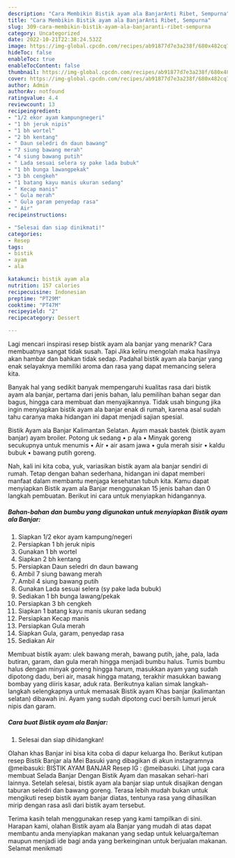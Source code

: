 ```yaml
---
description: "Cara Membikin Bistik ayam ala BanjarAnti Ribet, Sempurna"
title: "Cara Membikin Bistik ayam ala BanjarAnti Ribet, Sempurna"
slug: 309-cara-membikin-bistik-ayam-ala-banjaranti-ribet-sempurna
category: Uncategorized
date: 2022-10-21T22:38:24.532Z
image: https://img-global.cpcdn.com/recipes/ab91877d7e3a238f/680x482cq70/bistik-ayam-ala-banjar-foto-resep-utama.jpg
hideToc: false
enableToc: true
enableTocContent: false
thumbnail: https://img-global.cpcdn.com/recipes/ab91877d7e3a238f/680x482cq70/bistik-ayam-ala-banjar-foto-resep-utama.jpg
cover: https://img-global.cpcdn.com/recipes/ab91877d7e3a238f/680x482cq70/bistik-ayam-ala-banjar-foto-resep-utama.jpg
author: Admin
authorAv: notfound
ratingvalue: 4.4
reviewcount: 13
recipeingredient:
- "1/2 ekor ayam kampungnegeri"
- "1 bh jeruk nipis"
- "1 bh wortel"
- "2 bh kentang"
- " Daun seledri dn daun bawang"
- "7 siung bawang merah"
- "4 siung bawang putih"
- " Lada sesuai selera sy pake lada bubuk"
- "1 bh bunga lawangpekak"
- "3 bh cengkeh"
- "1 batang kayu manis ukuran sedang"
- " Kecap manis"
- " Gula merah"
- " Gula garam penyedap rasa"
- " Air"
recipeinstructions:

- "Selesai dan siap dinikmati!"
categories:
- Resep
tags:
- bistik
- ayam
- ala

katakunci: bistik ayam ala 
nutrition: 157 calories
recipecuisine: Indonesian
preptime: "PT29M"
cooktime: "PT47M"
recipeyield: "2"
recipecategory: Dessert

---
```



Lagi mencari inspirasi resep bistik ayam ala banjar yang menarik? Cara membuatnya sangat tidak susah. Tapi Jika keliru mengolah maka hasilnya akan hambar dan bahkan tidak sedap. Padahal bistik ayam ala banjar yang enak selayaknya memiliki aroma dan rasa yang dapat memancing selera kita.


Banyak hal yang sedikit banyak mempengaruhi kualitas rasa dari bistik ayam ala banjar, pertama dari jenis bahan, lalu pemilihan bahan segar dan bagus, hingga cara membuat dan menyajikannya. Tidak usah bingung jika ingin menyiapkan bistik ayam ala banjar enak di rumah, karena asal sudah tahu caranya maka hidangan ini dapat menjadi sajian spesial.

Bistik Ayam ala Banjar Kalimantan Selatan. Ayam masak bastek (bistik ayam banjar) ayam broiler. Potong uk sedang • p ala • Minyak goreng secukupnya untuk menumis • Air • air asam jawa • gula merah sisir • kaldu bubuk • bawang putih goreng.


Nah, kali ini kita coba, yuk, variasikan bistik ayam ala banjar sendiri di rumah. Tetap dengan bahan sederhana, hidangan ini dapat memberi manfaat dalam membantu menjaga kesehatan tubuh kita. Kamu dapat menyiapkan Bistik ayam ala Banjar menggunakan 15 jenis bahan dan 0 langkah pembuatan. Berikut ini cara untuk menyiapkan hidangannya.

<!--inarticleads1-->

##### Bahan-bahan dan bumbu yang digunakan untuk menyiapkan Bistik ayam ala Banjar:

1. Siapkan 1/2 ekor ayam kampung/negeri
1. Persiapkan 1 bh jeruk nipis
1. Gunakan 1 bh wortel
1. Siapkan 2 bh kentang
1. Persiapkan  Daun seledri dn daun bawang
1. Ambil 7 siung bawang merah
1. Ambil 4 siung bawang putih
1. Gunakan  Lada sesuai selera (sy pake lada bubuk)
1. Sediakan 1 bh bunga lawang/pekak
1. Persiapkan 3 bh cengkeh
1. Siapkan 1 batang kayu manis ukuran sedang
1. Persiapkan  Kecap manis
1. Persiapkan  Gula merah
1. Siapkan  Gula, garam, penyedap rasa
1. Sediakan  Air


Membuat bistik ayam: ulek bawang merah, bawang putih, jahe, pala, lada butiran, garam, dan gula merah hingga menjadi bumbu halus. Tumis bumbu halus dengan minyak goreng hingga harum, masukkan ayam yang sudah dipotong dadu, beri air, masak hingga matang, terakhir masukkan bawang bombay yang diiris kasar, aduk rata. Berikutnya kalian simak langkah-langkah selengkapnya untuk memasak Bistik ayam Khas banjar (kalimantan selatan) dibawah ini. Ayam yang sudah dipotong cuci bersih lumuri jeruk nipis dan garam. 

<!--inarticleads2-->

##### Cara buat Bistik ayam ala Banjar:


1. Selesai dan siap dihidangkan!

Olahan khas Banjar ini bisa kita coba di dapur keluarga lho. Berikut kutipan resep Bistik Banjar ala Mei Basuki yang dibagikan di akun instagramnya @meibasuki: BISTIK AYAM BANJAR Resep IG : @meibasuki. Lihat juga cara membuat Selada Banjar Dengan Bistik Ayam dan masakan sehari-hari lainnya. Setelah selesai, bistik ayam ala banjar siap untuk disajikan dengan taburan seledri dan bawang goreng. Terasa lebih mudah bukan untuk mengikuti resep bistik ayam banjar diatas, tentunya rasa yang dihasilkan mirip dengan rasa asli dari bistik ayam tersebut. 

Terima kasih telah menggunakan resep yang kami tampilkan di sini. Harapan kami, olahan Bistik ayam ala Banjar yang mudah di atas dapat membantu anda menyiapkan makanan yang sedap untuk keluarga/teman maupun menjadi ide bagi anda yang berkeinginan untuk berjualan makanan. Selamat menikmati
